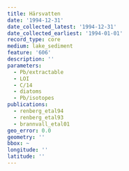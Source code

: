 ```yaml
---
title: Härsvatten
date: '1994-12-31'
date_collected_latest: '1994-12-31'
date_collected_earliest: '1994-01-01'
record_type: core
medium: lake_sediment
feature: '606'
description: ''
parameters:
  - Pb/extractable
  - LOI
  - C/14
  - diatoms
  - Pb/isotopes
publications:
  - renberg_etal94
  - renberg_etal93
  - brannvall_etal01
geo_error: 0.0
geometry: ''
bbox: ~
longitude: ''
latitude: ''
---
```

